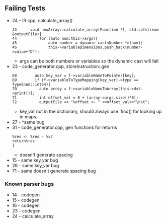 ## Failing Tests
* 24 - IR.cpp, calculate_array()
    ```
    43      void newArray::calculate_array(Function *f, std::ofstream &outputFile){
    44          for (auto num:this->args){
    45              auto number = dynamic_cast<Number *>(num);
    46              this->variableDimensions.push_back(number->value+"D");
    ```
    * args can be both numbers or variables so the dynamic cast will fail
* 23 - code_generator.cpp, storeInstruction::gen
    ```
    68        auto key_var = f->variableNameToPointer[key];
    69        if (f->variableToTypeMapping[key_var]->type == TypeEnum::int64){
    70          auto array = f->variableNameToArray[this->dst->print()];
    71          int offset_val = 8 + (array->args.size()*8);
    72          outputFile << "%offset <- " <<offset_val<<"\n\t"; 
    ```
    * key_var not in the dictionary, should always use .find() for looking up in maps.
* 27 - ^same bug
* 31 - code_generator.cpp, gen functions for returns
    ```
    %res <- %res - %v7
	return%res
	}
    ```
    * doesn't generate spacing
* 15 - same key_var bug
* 26 - same key_var bug
* 71 - same doesn't generate spacing bug




### Known parser bugs
* 14 - codegen
* 15 - codegen
* 16 - codegen
* 23 - codegen
* 24 - calculate_array